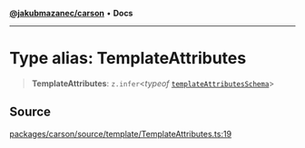 [**@jakubmazanec/carson**](../README.md) • **Docs**

---

# Type alias: TemplateAttributes

> **TemplateAttributes**: `z.infer`\<_typeof_
> [`templateAttributesSchema`](../variables/templateAttributesSchema.md)\>

## Source

[packages/carson/source/template/TemplateAttributes.ts:19](https://github.com/jakubmazanec/tools/blob/bb20df5276ddb119762948adc2cda520aef09f0f/packages/carson/source/template/TemplateAttributes.ts#L19)
